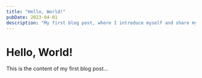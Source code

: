 ```yaml
---
title: "Hello, World!"
pubDate: 2023-04-01
description: "My first blog post, where I introduce myself and share my goals for this blog."
---
```


# Hello, World!

This is the content of my first blog post...
